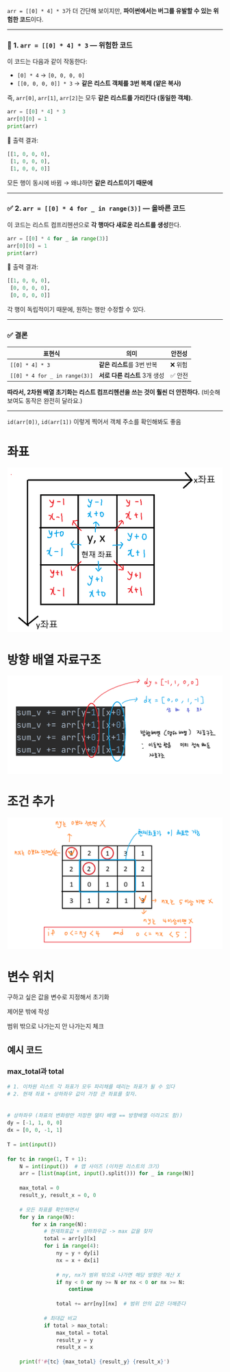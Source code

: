 `arr = [[0] * 4] * 3`가 더 간단해 보이지만, **파이썬에서는 버그를 유발할 수 있는 위험한 코드**이다.

---

### 🔁 1. `arr = [[0] * 4] * 3` — 위험한 코드

이 코드는 다음과 같이 작동한다:

- `[0] * 4` → `[0, 0, 0, 0]`
- `[[0, 0, 0, 0]] * 3` → **같은 리스트 객체를 3번 복제 (얕은 복사)**

즉, `arr[0]`, `arr[1]`, `arr[2]`는 모두 **같은 리스트를 가리킨다 (동일한 객체)**.

```python
arr = [[0] * 4] * 3
arr[0][0] = 1
print(arr)
```

🔽 출력 결과:

```python
[[1, 0, 0, 0],
 [1, 0, 0, 0],
 [1, 0, 0, 0]]
```

모든 행이 동시에 바뀜 → 왜냐하면 **같은 리스트이기 때문에**

---

### ✅ 2. `arr = [[0] * 4 for _ in range(3)]` — 올바른 코드

이 코드는 리스트 컴프리헨션으로 **각 행마다 새로운 리스트를 생성**한다.

```python
arr = [[0] * 4 for _ in range(3)]
arr[0][0] = 1
print(arr)
```

🔽 출력 결과:

```python
[[1, 0, 0, 0],
 [0, 0, 0, 0],
 [0, 0, 0, 0]]
```

각 행이 독립적이기 때문에, 원하는 행만 수정할 수 있다.

---

### ✅ 결론

| 표현식                        | 의미                          | 안전성  |
| ----------------------------- | ----------------------------- | ------- |
| `[[0] * 4] * 3`               | **같은 리스트**를 3번 반복    | ❌ 위험 |
| `[[0] * 4 for _ in range(3)]` | **서로 다른 리스트** 3개 생성 | ✅ 안전 |

**따라서, 2차원 배열 초기화는 리스트 컴프리헨션을 쓰는 것이 훨씬 더 안전하다.**
(비슷해 보여도 동작은 완전히 달라요.)

---

`id(arr[0])`, `id(arr[1])` 이렇게 찍어서 객체 주소를 확인해봐도 좋음

# 좌표

![좌표](./img/좌표.png)

# 방향 배열 자료구조

![방향 배열 자료구조](./img/방향배열_자료구조.png)

# 조건 추가

![조건 추가](./img/조건추가.png)

# 변수 위치

구하고 싶은 값을 변수로 지정해서 초기화

제어문 밖에 작성

범위 밖으로 나가는지 안 나가는지 체크

## 예시 코드

### max_total과 total

```PYTHON
# 1. 이차원 리스트 각 좌표가 모두 파리채를 때리는 좌표가 될 수 있다
# 2. 현재 좌표 + 상하좌우 값이 가장 큰 좌표를 찾자.


# 상하좌우 (좌표의 변화량만 저장한 델타 배열 == 방향배열 이라고도 함))
dy = [-1, 1, 0, 0]
dx = [0, 0, -1, 1]

T = int(input())

for tc in range(1, T + 1):
    N = int(input())  # 맵 사이즈 (이차원 리스트의 크기)
    arr = [list(map(int, input().split())) for _ in range(N)]

    max_total = 0
    result_y, result_x = 0, 0

    # 모든 좌표를 확인하면서
    for y in range(N):
        for x in range(N):
            # 현재좌표값 + 상하좌우값 -> max 값을 찾자
            total = arr[y][x]
            for i in range(4):
                ny = y + dy[i]
                nx = x + dx[i]

                # ny, nx가 범위 밖으로 나가면 해당 방향은 계산 X
                if ny < 0 or ny >= N or nx < 0 or nx >= N:
                    continue

                total += arr[ny][nx]  # 범위 안의 값은 더해준다

            # 최대값 비교
            if total > max_total:
                max_total = total
                result_y = y
                result_x = x

    print(f'#{tc} {max_total} {result_y} {result_x}')
```
